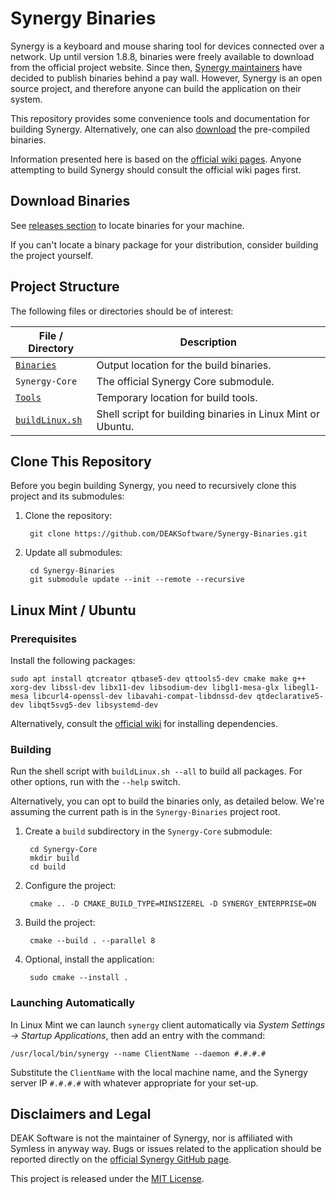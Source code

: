 # Synergy Binaries

Synergy is a keyboard and mouse sharing tool for devices connected over a network. Up until version 1.8.8, binaries were freely available to download from the official project website. Since then, [Synergy maintainers](https://github.com/symless/synergy-core) have decided to publish binaries behind a pay wall. However, Synergy is an open source project, and therefore anyone can build the application on their system.

This repository provides some convenience tools and documentation for building Synergy. Alternatively, one can also [download](https://github.com/DEAKSoftware/Synergy-Binaries/releases) the pre-compiled binaries.

Information presented here is based on the [official wiki pages](https://github.com/symless/synergy-core/wiki/Compiling). Anyone attempting to build Synergy should consult the official wiki pages first.


## Download Binaries

See [releases section](https://github.com/DEAKSoftware/Synergy-Binaries/releases) to locate binaries for your machine.

If you can't locate a binary package for your distribution, consider building the project yourself.


## Project Structure

The following files or directories should be of interest:

File / Directory                         | Description
---                                      | ---
[`Binaries`](./Binaries)                 | Output location for the build binaries.
`Synergy-Core`                           | The official Synergy Core submodule.
[`Tools`](./Tools)                       | Temporary location for build tools.
[`buildLinux.sh`](./buildLinux.sh)       | Shell script for building binaries in Linux Mint or Ubuntu.

<!--
[`buildMacOS.sh`](./buildMacOS.sh)       | Shell script for building binaries in macOS.
[`buildWindows.ps1`](./buildWindows.ps1) | PowerShell script for building binaries in Windows.
 -->

## Clone This Repository

Before you begin building Synergy, you need to recursively clone this project and its submodules:

1. Clone the repository:

		git clone https://github.com/DEAKSoftware/Synergy-Binaries.git

2. Update all submodules:

		cd Synergy-Binaries
		git submodule update --init --remote --recursive


## Linux Mint / Ubuntu

### Prerequisites

Install the following packages:

	sudo apt install qtcreator qtbase5-dev qttools5-dev cmake make g++ xorg-dev libssl-dev libx11-dev libsodium-dev libgl1-mesa-glx libegl1-mesa libcurl4-openssl-dev libavahi-compat-libdnssd-dev qtdeclarative5-dev libqt5svg5-dev libsystemd-dev

Alternatively, consult the [official wiki](https://github.com/symless/synergy-core/wiki/Compiling) for installing dependencies.

### Building

Run the shell script with `buildLinux.sh --all` to build all packages. For other options, run with the `--help` switch.

Alternatively, you can opt to build the binaries only, as detailed below. We're assuming the current path is in the `Synergy-Binaries` project root.

1. Create a `build` subdirectory in the `Synergy-Core` submodule:

		cd Synergy-Core
		mkdir build
		cd build

2. Configure the project:

		cmake .. -D CMAKE_BUILD_TYPE=MINSIZEREL -D SYNERGY_ENTERPRISE=ON

3. Build the project:

		cmake --build . --parallel 8

4. Optional, install the application:

		sudo cmake --install .

### Launching Automatically

In Linux Mint we can launch `synergy` client automatically via _System Settings &rarr; Startup Applications_, then add an entry with the command:

	/usr/local/bin/synergy --name ClientName --daemon #.#.#.#

Substitute the `ClientName` with the local machine name, and the Synergy server IP `#.#.#.#` with whatever appropriate for your set-up.

<!--
## macOS

_Incomplete._

## Windows

_Incomplete._
 -->

## Disclaimers and Legal

DEAK Software is not the maintainer of Synergy, nor is affiliated with Symless in anyway way. Bugs or issues related to the application should be reported directly on the [official Synergy GitHub page](https://github.com/symless/synergy-core).

This project is released under the [MIT License](./license.md).
